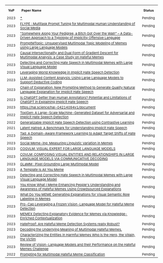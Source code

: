 <table style="text-align:left; width:100%; font-size:11px">
  <tr>    
    <th style="padding: 10px;">YoP</th>
    <th style="padding: 10px;">Paper Name</th>
    <th style="padding: 10px;">Status</th>
  </tr>

  <tr>
      <td style="padding-right: 10px;">2023</td>
      <td style="padding-right: 15px;"><a href="*" target="_blank">*</a></td>
      <td style="padding-right: 10px;"> Pending </td>
  </tr>

 <tr>
      <td style="padding-right: 10px;">2023</td>
      <td style="padding-right: 15px;"><a href="https://ceur-ws.org/Vol-3566/paper2.pdf" target="_blank">FLYPE : Multitask Prompt Tuning for Multimodal Human Understanding of Social Media</a></td>
      <td style="padding-right: 10px;"> Pending </td>
  </tr>
  
  <tr>
      <td style="padding-right: 10px;">2023</td>
      <td style="padding-right: 15px;"><a href="https://papers.ssrn.com/sol3/papers.cfm?abstract_id=4526369" target="_blank">"Somewhere Along Your Pedigree, a Bitch Got Over the Wall!” – A Data-Driven Approach to a Typology of Implicitly Offensive Language</a></td>
      <td style="padding-right: 10px;"> Pending </td>
  </tr>
    <tr>
      <td style="padding-right: 10px;">2023</td>
      <td style="padding-right: 15px;"><a href="https://dl.acm.org/doi/abs/10.1145/3581783.3613836" target="_blank">PromptMTopic: Unsupervised Multimodal Topic Modeling of Memes using Large Language Models</a></td>
      <td style="padding-right: 10px;"> Pending </td>
  </tr>
  <tr>
      <td style="padding-right: 10px;">2023</td>
      <td style="padding-right: 15px;"><a href="https://arxiv.org/abs/2308.11585" target="_blank">Causal Intersectionality and Dual Form of Gradient Descent for Multimodal Analysis: a Case Study on Hateful Memes</a></td>
      <td style="padding-right: 10px;"> Pending </td>
  </tr>

  <tr>
      <td style="padding-right: 10px;">2023</td>
      <td style="padding-right: 15px;"><a href="https://arxiv.org/abs/2311.06737" target="_blank">Detecting and Correcting Hate Speech in Multimodal Memes with Large Visual Language Model</a></td>
      <td style="padding-right: 10px;"> Pending </td>
  </tr>

  <tr>
      <td style="padding-right: 10px;">2023</td>
      <td style="padding-right: 15px;"><a href="https://arxiv.org/abs/2212.14100" target="_blank">Leveraging World Knowledge in Implicit Hate Speech Detection</a></td>
      <td style="padding-right: 10px;"> Pending </td>
  </tr>  
  <tr>
      <td style="padding-right: 10px;">2023</td>
      <td style="padding-right: 15px;"><a href="https://arxiv.org/abs/2306.14924" target="_blank">LLM-Assisted Content Analysis: Using Large Language Models to Support Deductive Coding</a></td>
      <td style="padding-right: 10px;"> Pending </td>
  </tr>
  <tr>
      <td style="padding-right: 10px;">2023</td>
      <td style="padding-right: 15px;"><a href="https://dl.acm.org/doi/abs/10.1145/3543873.3587320" target="_blank">Chain of Explanation: New Prompting Method to Generate Quality Natural Language Explanation for Implicit Hate Speech</a></td>
      <td style="padding-right: 10px;"> Pending </td>
  </tr>
  <tr>
      <td style="padding-right: 10px;">2023</td>
      <td style="padding-right: 15px;"><a href="https://arxiv.org/abs/2302.07736" target="_blank">Is ChatGPT better than Human Annotators? Potential and Limitations of ChatGPT in Explaining Implicit Hate Speech</a></td>
      <td style="padding-right: 10px;"> Pending </td>
  </tr>

<tr>
      <td style="padding-right: 10px;">2023</td>
      <td style="padding-right: 15px;"><a href="An In-depth Analysis of Implicit and Subtle Hate Speech Messages" target="_blank">https://hal.science/hal-04214094v1/document</a></td>
      <td style="padding-right: 10px;"> Pending </td>
  </tr>

  <tr>
      <td style="padding-right: 10px;">2022</td>
      <td style="padding-right: 15px;"><a href="https://arxiv.org/abs/2203.09509" target="_blank">ToxiGen: A Large-Scale Machine-Generated Dataset for Adversarial and Implicit Hate Speech Detection</a></td>
      <td style="padding-right: 10px;"> Pending </td>
  </tr>

  <tr>
      <td style="padding-right: 10px;">2022</td>
      <td style="padding-right: 15px;"><a href="https://aclanthology.org/2022.coling-1.579.pdf" target="_blank">Generalizable Implicit Hate Speech Detection using Contrastive Learning</a></td>
      <td style="padding-right: 10px;"> Pending </td>
  </tr>
<tr>
      <td style="padding-right: 10px;">2021</td>
      <td style="padding-right: 15px;"><a href="https://arxiv.org/pdf/2109.05322.pdf" target="_blank">Latent Hatred: A Benchmark for Understanding Implicit Hate Speech</a></td>
      <td style="padding-right: 10px;"> Pending </td>
  </tr>
  <tr>
      <td style="padding-right: 10px;">2023</td>
      <td style="padding-right: 15px;"><a href="https://www.techrxiv.org/articles/preprint/Tad_A_Domain-Aware_Framework_Learning_to_Adapt_Target_Shifts_of_Hate_Speech/24496069" target="_blank">Tad: A Domain-Aware Framework Learning to Adapt Target Shifts of Hate Speech</a></td>
      <td style="padding-right: 10px;"> Pending </td>
  </tr>
  
  <tr>
      <td style="padding-right: 10px;">2023</td>
      <td style="padding-right: 15px;"><a href="https://arxiv.org/pdf/2311.09130v1.pdf" target="_blank">Social Meme-ing: Measuring Linguistic Variation in Memes</a></td>
      <td style="padding-right: 10px;"> Pending </td>
  </tr>
  <tr>
      <td style="padding-right: 10px;">2023</td>
      <td style="padding-right: 15px;"><a href="https://arxiv.org/pdf/2311.03079.pdf" target="_blank">COGVLM: VISUAL EXPERT FOR LARGE LANGUAGE MODELS</a></td>
      <td style="padding-right: 10px;"> Pending </td>
  </tr>
  <tr>
      <td style="padding-right: 10px;">2023</td>
      <td style="padding-right: 15px;"><a href="https://arxiv.org/pdf/2311.03354.pdf" target="_blank">COVLM: COMPOSING VISUAL ENTITIES AND RELATIONSHIPS IN LARGE LANGUAGE MODELS VIA COMMUNICATIVE DECODING</a></td>
      <td style="padding-right: 10px;"> Pending </td>
  </tr>

 <tr>
      <td style="padding-right: 10px;">2023</td>
      <td style="padding-right: 15px;"><a href="https://arxiv.org/pdf/2311.03356.pdf" target="_blank">GLaMM : Pixel Grounding Large Multimodal Model</a></td>
      <td style="padding-right: 10px;"> Pending </td>
  </tr> 
  <tr>
      <td style="padding-right: 10px;">2023</td>
      <td style="padding-right: 15px;"><a href="https://arxiv.org/pdf/2311.06649.pdf" target="_blank">A Template Is All You Meme</a></td>
      <td style="padding-right: 10px;"> Pending </td>
  </tr> 
  <tr>
      <td style="padding-right: 10px;">2023</td>
      <td style="padding-right: 15px;"><a href="https://arxiv.org/pdf/2311.06737.pdf" target="_blank">Detecting and Correcting Hate Speech in Multimodal
Memes with Large Visual Language Model</a></td>
      <td style="padding-right: 10px;"> Pending </td>
  </tr>
  <tr>
      <td style="padding-right: 10px;">2023</td>
      <td style="padding-right: 15px;"><a href="*" target="_blank">You Know What I Meme Enhancing People's Understanding and Awareness of Hateful Memes Using Crowdsourced Explanations</a></td>
      <td style="padding-right: 10px;"> Pending </td>
</tr>

<tr>
      <td style="padding-right: 10px;">2023</td>
      <td style="padding-right: 15px;"><a href="https://arxiv.org/abs/2212.00715" target="_blank">What Do You MEME Generating Explanations for Visual Semantic Role Labelling in Memes</a></td>
      <td style="padding-right: 10px;"> Pending </td>
  </tr>
    <tr>
      <td style="padding-right: 10px;">2023</td>
      <td style="padding-right: 15px;"><a href="https://arxiv.org/abs/2308.08088" target="_blank">Pro-Cap Leveraging a Frozen Vision-Language Model for Hateful Meme Detection</a></td>
      <td style="padding-right: 10px;"> Pending </td>
  </tr>
    <tr>
      <td style="padding-right: 10px;">2023</td>
      <td style="padding-right: 15px;"><a href="https://arxiv.org/abs/2305.15913" target="_blank">MEMEX Detecting Explanatory Evidence for Memes via Knowledge-Enriched Contextualization</a></td>
      <td style="padding-right: 10px;"> Pending </td>
  </tr>
    <tr>
      <td style="padding-right: 10px;">2023</td>
      <td style="padding-right: 15px;"><a href="https://arxiv.org/abs/2302.05703" target="_blank">HateProof: Are Hateful Meme Detection Systems really Robust?
</a></td>
      <td style="padding-right: 10px;"> Pending </td>
  </tr>
  
  
  
<tr>
      <td style="padding-right: 10px;">2023</td>
      <td style="padding-right: 15px;"><a href="https://arxiv.org/abs/2305.17678" target="_blank">Decoding the Underlying Meaning of Multimodal Hateful Memes.</a></td>
      <td style="padding-right: 10px;"> Pending </td>
  </tr>
 
  <tr>
      <td style="padding-right: 10px;">2023</td>
      <td style="padding-right: 15px;"><a href="https://arxiv.org/pdf/2301.11219.pdf" target="_blank">Characterizing the Entities in Harmful Memes Who is the Hero, the Villain, the Victim</a></td>
      <td style="padding-right: 10px;"> Pending </td>
  </tr>
  <tr>
      <td style="padding-right: 10px;">2023</td>
      <td style="padding-right: 15px;"><a href="https://arxiv.org/pdf/2305.06159.pdf" target="_blank">Review of Vision-Language Models and their Performance on the Hateful Memes Challenge</a></td>
      <td style="padding-right: 10px;"> Pending </td>
  </tr>
  <tr>
      <td style="padding-right: 10px;">2022</td>
      <td style="padding-right: 15px;"><a href="https://aclanthology.org/2022.emnlp-main.22.pdf" target="_blank">Prompting for Multimodal Hateful Meme Classification</a></td>
      <td style="padding-right: 10px;">Pending</td>
  </tr>

</table>
